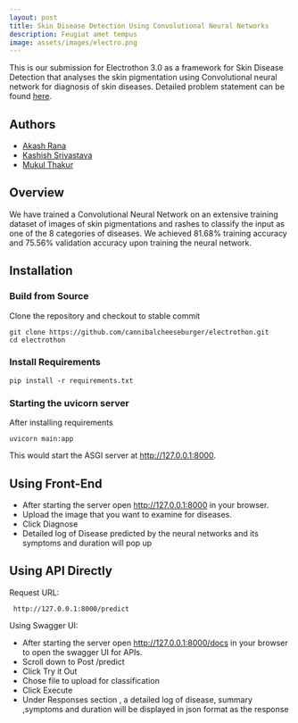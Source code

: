 ```yaml
---
layout: post
title: Skin Disease Detection Using Convolutional Neural Networks
description: Feugiat amet tempus
image: assets/images/electro.png
---
```



This is our submission for Electrothon 3.0 as a framework for Skin Disease Detection that analyses the skin pigmentation using Convolutional neural network for diagnosis of skin diseases. Detailed problem statement can be found [here](https://www.notion.so/Organizational-Problem-Statements-ac0bd0cea6a44920ab845dc8f72379b1#ec0c8cacba5846faa9323feecdcd9959).

## Authors

 - [Akash Rana](https://github.com/akaxhrana)
 - [Kashish Srivastava](https://github.com/cannibalcheeseburger)
 - [Mukul Thakur](https://github.com/Mukulthakur17)

## Overview

We have trained a Convolutional Neural Network on an extensive training dataset of images of skin pigmentations and rashes to classify the input as one of the 8 categories of diseases. We achieved 81.68% training accuracy and 75.56% validation accuracy upon training the neural network.

## Installation

### Build from Source
Clone the repository and checkout to stable commit

```
git clone https://github.com/cannibalcheeseburger/electrothon.git
cd electrothon
```

### Install Requirements

```
pip install -r requirements.txt
```

### Starting the uvicorn server

After installing requirements 

```
uvicorn main:app
```
This would start the ASGI server at http://127.0.0.1:8000.

## Using Front-End

 - After starting the server open http://127.0.0.1:8000 in your browser.
 - Upload the image that you want to examine for diseases.
 - Click Diagnose
 - Detailed log of Disease predicted by the neural networks and its symptoms and duration will pop up

## Using API Directly

Request URL:
```
 http://127.0.0.1:8000/predict
```

Using Swagger UI:
 - After starting the server open http://127.0.0.1:8000/docs in your browser to open the swagger UI for APIs.
 - Scroll down to Post /predict
 - Click Try it Out
 - Chose file to upload for classification 
 - Click Execute
 - Under Responses section , a detailed log of disease, summary ,symptoms and duration will be displayed in json format as the response 
